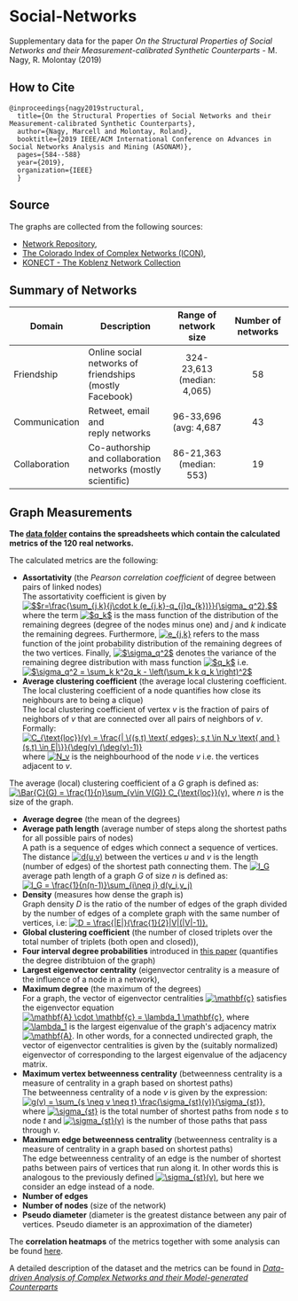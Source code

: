 # Social-Networks
Supplementary data for the paper *On the Structural Properties of Social Networks and their Measurement-calibrated Synthetic Counterparts* - M. Nagy, R. Molontay (2019)

## How to Cite
```
@inproceedings{nagy2019structural,
  title={On the Structural Properties of Social Networks and their Measurement-calibrated Synthetic Counterparts},
  author={Nagy, Marcell and Molontay, Roland},
  booktitle={2019 IEEE/ACM International Conference on Advances in Social Networks Analysis and Mining (ASONAM)},
  pages={584--588}
  year={2019},
  organization={IEEE}
  }
```

## Source
The graphs are collected from the following sources: 
* [Network Repository](http://networkrepository.com), 
* [The Colorado Index of Complex Networks (ICON)](http://networkrepository.com),  
* [KONECT - The Koblenz Network Collection](http://konect.cc/)

## Summary of Networks


| Domain | Description | Range of network size | Number of networks |
|-----------------|--------------------------------------------------------------|:---------------------------------------:|:--------------:|
| Friendship | Online social networks of <br> friendships (mostly Facebook) | 324-23,613 <br> (median: 4,065) | 58 |
| Communication | Retweet, email and <br> reply networks | 96-33,696 <br> (avg: 4,687 | 43 |
| Collaboration | Co-authorship and collaboration <br> networks (mostly scientific) | 86-21,363 <br> (median: 553) | 19 |



## Graph Measurements
**The [data folder](./data) contains the spreadsheets which contain the calculated metrics of the 120 real networks.** 

The calculated metrics are the following:
- **Assortativity** (the *Pearson correlation coefficient* of degree between pairs of linked nodes) <br> 
The assortativity coefficient is given by  <a href="https://www.codecogs.com/eqnedit.php?latex=$$r=\frac{\sum_{j,k}{j\cdot&space;k&space;(e_{j,k}-q_{j}q_{k})}}{\sigma_&space;q^2},$$" target="_blank"><img src="https://latex.codecogs.com/gif.latex?$$r=\frac{\sum_{j,k}{j\cdot&space;k&space;(e_{j,k}-q_{j}q_{k})}}{\sigma_&space;q^2},$$" title="$$r=\frac{\sum_{j,k}{j\cdot k (e_{j,k}-q_{j}q_{k})}}{\sigma_ q^2},$$" /></a> where the term <a href="https://www.codecogs.com/eqnedit.php?latex=$q_k$" target="_blank"><img src="https://latex.codecogs.com/gif.latex?$q_k$" title="$q_k$" /></a> is the mass function of the distribution of the remaining degrees (degree of the nodes minus one) and *j* and *k* indicate the remaining degrees. Furthermore, <a href="https://www.codecogs.com/eqnedit.php?latex=e_{j,k}" target="_blank"><img src="https://latex.codecogs.com/gif.latex?e_{j,k}" title="e_{j,k}" /></a> refers to the mass function of the joint probability distribution of the remaining degrees of the two vertices. 
Finally, <a href="https://www.codecogs.com/eqnedit.php?latex=$\sigma_q^2$" target="_blank"><img src="https://latex.codecogs.com/gif.latex?$\sigma_q^2$" title="$\sigma_q^2$" /></a> denotes the variance of the remaining degree distribution with mass function <a href="https://www.codecogs.com/eqnedit.php?latex=$q_k$" target="_blank"><img src="https://latex.codecogs.com/gif.latex?$q_k$" title="$q_k$" /></a>   i.e. <a href="https://www.codecogs.com/eqnedit.php?latex=$\sigma_q^2&space;=&space;\sum_k&space;k^2q_k&space;-&space;\left(\sum_k&space;k&space;q_k&space;\right)^2$" target="_blank"><img src="https://latex.codecogs.com/gif.latex?$\sigma_q^2&space;=&space;\sum_k&space;k^2q_k&space;-&space;\left(\sum_k&space;k&space;q_k&space;\right)^2$" title="$\sigma_q^2 = \sum_k k^2q_k - \left(\sum_k k q_k \right)^2$" /></a> 
- **Average clustering coefficient** (the average local clustering coefficient. The local clustering coefficient of a node  quantifies how close its neighbours are to being a clique) <br>
The local clustering coefficient of vertex *v* is the fraction of pairs of neighbors of *v* that are connected over all pairs of neighbors of *v*. Formally:
<a href="https://www.codecogs.com/eqnedit.php?latex=C_{\text{loc}}(v)&space;=&space;\frac{|&space;\{(s,t)&space;\text{&space;edges}:&space;s,t&space;\in&space;N_v&space;\text{&space;and&space;}&space;(s,t)&space;\in&space;E|\}}{\deg(v)&space;(\deg(v)-1)}" target="_blank"><img src="https://latex.codecogs.com/gif.latex?C_{\text{loc}}(v)&space;=&space;\frac{|&space;\{(s,t)&space;\text{&space;edges}:&space;s,t&space;\in&space;N_v&space;\text{&space;and&space;}&space;(s,t)&space;\in&space;E|\}}{\deg(v)&space;(\deg(v)-1)}" title="C_{\text{loc}}(v) = \frac{| \{(s,t) \text{ edges}: s,t \in N_v \text{ and } (s,t) \in E|\}}{\deg(v) (\deg(v)-1)}" /></a>
where <a href="https://www.codecogs.com/eqnedit.php?latex=N_v" target="_blank"><img src="https://latex.codecogs.com/gif.latex?N_v" title="N_v" /></a> is the neighbourhood  of the node *v* i.e. the vertices adjacent to *v*.

The average (local) clustering coefficient of a *G* graph is defined as:
<a href="https://www.codecogs.com/eqnedit.php?latex=\Bar{C}(G)&space;=&space;\frac{1}{n}\sum_{v\in&space;V(G)}&space;C_{\text{loc}}(v)," target="_blank"><img src="https://latex.codecogs.com/gif.latex?\Bar{C}(G)&space;=&space;\frac{1}{n}\sum_{v\in&space;V(G)}&space;C_{\text{loc}}(v)," title="\Bar{C}(G) = \frac{1}{n}\sum_{v\in V(G)} C_{\text{loc}}(v)," /></a> where *n* is the size of the graph.
- **Average degree** (the mean of the degrees) 
- **Average path length** (average number of steps along the shortest paths for all possible pairs of nodes) <br>
A path is a sequence of edges which connect a sequence of vertices. The distance <a href="https://www.codecogs.com/eqnedit.php?latex=d(u,v)" target="_blank"><img src="https://latex.codecogs.com/gif.latex?d(u,v)" title="d(u,v)" /></a> between the vertices *u* and *v* is the length (number of edges) of the shortest path connecting them. The <a href="https://www.codecogs.com/eqnedit.php?latex=l_G" target="_blank"><img src="https://latex.codecogs.com/gif.latex?l_G" title="l_G" /></a> average path length of a graph *G* of size *n* is defined as:
<a href="https://www.codecogs.com/eqnedit.php?latex=l_G&space;=&space;\frac{1}{n(n-1)}\sum_{i\neq&space;j}&space;d(v_i,v_j)" target="_blank"><img src="https://latex.codecogs.com/gif.latex?l_G&space;=&space;\frac{1}{n(n-1)}\sum_{i\neq&space;j}&space;d(v_i,v_j)" title="l_G = \frac{1}{n(n-1)}\sum_{i\neq j} d(v_i,v_j)" /></a>
- **Density** (measures how dense the graph is) <br>
Graph density *D* is the ratio of the number of edges of the graph divided by the number of edges of a complete graph with the same number of vertices, i.e: <a href="https://www.codecogs.com/eqnedit.php?latex=D&space;=&space;\frac{|E|}{\frac{1}{2}|V|(|V|-1)}." target="_blank"><img src="https://latex.codecogs.com/gif.latex?D&space;=&space;\frac{|E|}{\frac{1}{2}|V|(|V|-1)}." title="D = \frac{|E|}{\frac{1}{2}|V|(|V|-1)}." /></a>
- **Global clustering coefficient** (the number of closed triplets over the total number of triplets (both open and closed)), 
- **Four interval degree probabilities** introduced in [this paper](https://ieeexplore.ieee.org/abstract/document/7000748) (quantifies the degree distribtuion of the graph)
- **Largest eigenvector centrality** (eigenvector centrality is a measure of the influence of a node in a network), 
- **Maximum degree** (the maximum of the degrees) <br>
For a graph, the vector of eigenvector centralities <a href="https://www.codecogs.com/eqnedit.php?latex=\mathbf{c}" target="_blank"><img src="https://latex.codecogs.com/gif.latex?\mathbf{c}" title="\mathbf{c}" /></a> satisfies the eigenvector equation <a href="https://www.codecogs.com/eqnedit.php?latex=\mathbf{A}&space;\cdot&space;\mathbf{c}&space;=&space;\lambda_1&space;\mathbf{c}" target="_blank"><img src="https://latex.codecogs.com/gif.latex?\mathbf{A}&space;\cdot&space;\mathbf{c}&space;=&space;\lambda_1&space;\mathbf{c}" title="\mathbf{A} \cdot \mathbf{c} = \lambda_1 \mathbf{c}" /></a>, where <a href="https://www.codecogs.com/eqnedit.php?latex=\lambda_1" target="_blank"><img src="https://latex.codecogs.com/gif.latex?\lambda_1" title="\lambda_1" /></a> is the largest eigenvalue of the graph's adjacency matrix  <a href="https://www.codecogs.com/eqnedit.php?latex=\mathbf{A}" target="_blank"><img src="https://latex.codecogs.com/gif.latex?\mathbf{A}" title="\mathbf{A}" /></a>. In other words, for a connected undirected graph, the vector of eigenvector centralities is given by the (suitably normalized) eigenvector of corresponding to the largest eigenvalue of the adjacency matrix. 
- **Maximum vertex betweenness centrality** (betweenness centrality is a measure of centrality in a graph based on shortest paths) <br>
The betweenness centrality of a node *v* is given by the expression:
<a href="https://www.codecogs.com/eqnedit.php?latex=g(v)&space;=&space;\sum_{s&space;\neq&space;v&space;\neq&space;t}&space;\frac{\sigma_{st}(v)}{\sigma_{st}}," target="_blank"><img src="https://latex.codecogs.com/gif.latex?g(v)&space;=&space;\sum_{s&space;\neq&space;v&space;\neq&space;t}&space;\frac{\sigma_{st}(v)}{\sigma_{st}}," title="g(v) = \sum_{s \neq v \neq t} \frac{\sigma_{st}(v)}{\sigma_{st}}," /></a> where <a href="https://www.codecogs.com/eqnedit.php?latex=\sigma_{st}" target="_blank"><img src="https://latex.codecogs.com/gif.latex?\sigma_{st}" title="\sigma_{st}" /></a> is the total number of shortest paths from node *s* to node *t* and <a href="https://www.codecogs.com/eqnedit.php?latex=\sigma_{st}(v)" target="_blank"><img src="https://latex.codecogs.com/gif.latex?\sigma_{st}(v)" title="\sigma_{st}(v)" /></a> is the number of those paths that pass through *v*.
- **Maximum edge betweenness centrality** (betweenness centrality is a measure of centrality in a graph based on shortest paths) <br>
The edge betweenness centrality of an edge is the number of shortest paths between pairs of vertices that run along it. In other words this is analogous to the previously defined <a href="https://www.codecogs.com/eqnedit.php?latex=\sigma_{st}(v)" target="_blank"><img src="https://latex.codecogs.com/gif.latex?\sigma_{st}(v)" title="\sigma_{st}(v)" /></a>, but here we consider an edge instead of a node.
- **Number of edges**
- **Number of nodes** (size of the network) 
- **Pseudo diameter** (diameter is the greatest distance between any pair of vertices. Pseudo diameter is an approximation of the diameter)

The **correlation heatmaps** of the metrics together with some analysis can be found [here](./correlations.md).

A detailed description of the dataset and the metrics can be found in [*Data-driven Analysis of Complex Networks and their Model-generated Counterparts*](https://arxiv.org/abs/1810.08498)
